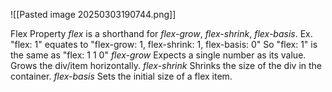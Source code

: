 ![[Pasted image 20250303190744.png]]

Flex Property
	*flex* is a shorthand for *flex-grow*, *flex-shrink*, *flex-basis*.
		Ex. "flex: 1" equates to "flex-grow: 1, flex-shrink: 1, flex-basis: 0"
		So "flex: 1" is the same as "flex: 1 1 0"
	*flex-grow* 
		Expects a single number as its value.
		Grows the div/item horizontally.
	*flex-shrink*
		Shrinks the size of the div in the container.
	*flex-basis*
		Sets the initial size of a flex item.
	

